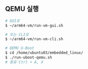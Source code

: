 ## QEMU 실행

```bash
# GUI로
$ ~/arm64-vm/run-vm-gui.sh
```

```bash
# 또는 CLI로
$ ~/arm64-vm/run-vm-cli.sh
```

```bash
# QEMU U-Boot
$ cd /home/ubuntu03/embedded_linux/
$ ./run-uboot-qemu.sh
# 종료 Ctrl + A, X
```